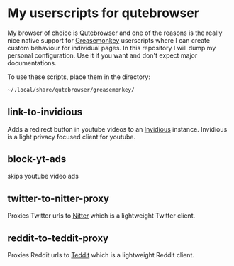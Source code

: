 # My userscripts for qutebrowser

My browser of choice is [Qutebrowser](https://github.com/qutebrowser/qutebrowser) and one of the reasons is the really nice native support for
[Greasemonkey](https://www.greasespot.net/) userscripts where I can create custom behaviour for individual pages.
In this repository I will dump my personal configuration. Use it if you want and don't expect major documentations.

To use these scripts, place them in the directory: 
```bash
~/.local/share/qutebrowser/greasemonkey/
```

## link-to-invidious
Adds a redirect button in youtube videos to an [Invidious](https://github.com/iv-org/invidious) instance.
Invidious is a light privacy focused client for youtube.

## block-yt-ads
skips youtube video ads

## twitter-to-nitter-proxy
Proxies Twitter urls to [Nitter](https://github.com/zedeus/nitter) which is a lightweight Twitter client.

## reddit-to-teddit-proxy
Proxies Reddit urls to [Teddit](https://codeberg.org/teddit/teddit) which is a lightweight Reddit client.
